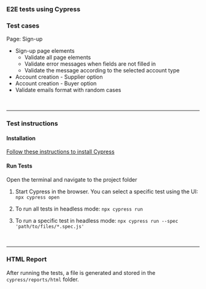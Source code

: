 
### E2E tests using Cypress

### Test cases
Page: Sign-up
- Sign-up page elements
	- Validate all page elements
	- Validate error messages when fields are not filled in
	- Validate the message according to the selected account type
- Account creation - Supplier option
- Account creation - Buyer option
- Validate emails format with random cases
<br>

---

### Test instructions

#### Installation

[Follow these instructions to install Cypress](https://docs.cypress.io/guides/getting-started/installing-cypress "Install Cypress")
<br>

#### Run Tests

Open the terminal and navigate to the project folder

1. Start Cypress in the browser. You can select a specific test using the UI:
   `npx cypress open`

2. To run all tests in headless mode:
    `npx cypress run`

3. To run a specific test in headless mode:
    `npx cypress run --spec 'path/to/files/*.spec.js'`
<br>

---

### HTML Report
After running the tests, a file is generated and stored in the `cypress/reports/html` folder.
